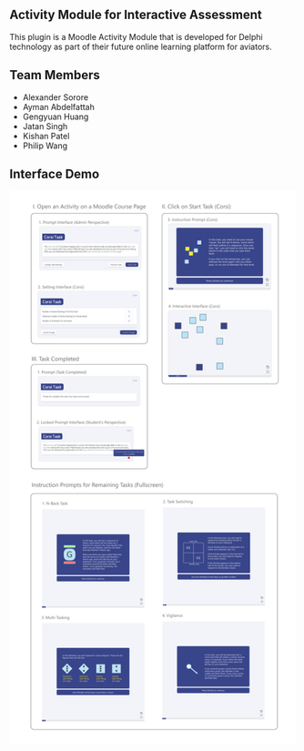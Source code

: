 ## Activity Module for Interactive Assessment
This plugin is a Moodle Activity Module that is developed for Delphi technology as part of their future online learning platform for aviators.

## Team Members
-   Alexander Sorore
-   Ayman Abdelfattah
-   Gengyuan Huang
-   Jatan Singh
-   Kishan Patel
-   Philip Wang

## Interface Demo
![interface](https://github.com/aghnu/Interactive-Moodle-Plugin-Showcase/blob/main/img/Interface.png)
